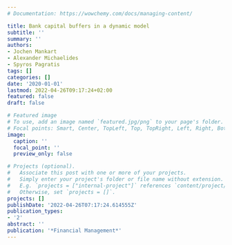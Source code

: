```yaml
---
# Documentation: https://wowchemy.com/docs/managing-content/

title: Bank capital buffers in a dynamic model
subtitle: ''
summary: ''
authors:
- Jochen Mankart
- Alexander Michaelides
- Spyros Pagratis
tags: []
categories: []
date: '2020-01-01'
lastmod: 2022-04-26T09:17:24+02:00
featured: false
draft: false

# Featured image
# To use, add an image named `featured.jpg/png` to your page's folder.
# Focal points: Smart, Center, TopLeft, Top, TopRight, Left, Right, BottomLeft, Bottom, BottomRight.
image:
  caption: ''
  focal_point: ''
  preview_only: false

# Projects (optional).
#   Associate this post with one or more of your projects.
#   Simply enter your project's folder or file name without extension.
#   E.g. `projects = ["internal-project"]` references `content/project/deep-learning/index.md`.
#   Otherwise, set `projects = []`.
projects: []
publishDate: '2022-04-26T07:17:24.614555Z'
publication_types:
- '2'
abstract: ''
publication: '*Financial Management*'
---
```

